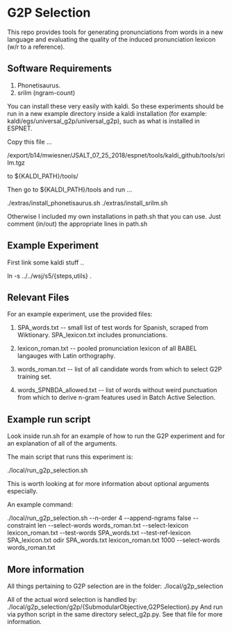 # G2P Selection

This repo provides tools for generating pronunciations from words in a new
language and evaluating the quality of the induced pronunciation lexicon (w/r
to a reference).  

## Software Requirements
1. Phonetisaurus.
2. srilm (ngram-count)

You can install these very easily with kaldi. So these experiments should be
run in a new example directory inside a kaldi installation
(for example: kaldi/egs/universal_g2p/universal_g2p), such as what is
installed in ESPNET.

Copy this file ...

/export/b14/mwiesner/JSALT_07_25_2018/espnet/tools/kaldi_github/tools/srilm.tgz

to ${KALDI_PATH}/tools/

Then go to ${KALDI_PATH}/tools and run ...

./extras/install_phonetisaurus.sh
./extras/install_srilm.sh

Otherwise I included my own installations in path.sh that you can use. Just
comment (in/out) the appropriate lines in path.sh

## Example Experiment
First link some kaldi stuff ..

ln -s ../../wsj/s5/{steps,utils} . 

Relevant Files
-------------------------------------------------------------------------------
For an example experiment, use the provided files:
  1. SPA_words.txt     -- small list of test words for Spanish, scraped from
  Wiktionary. SPA_lexicon.txt includes pronunciations.

  2. lexicon_roman.txt -- pooled pronunciation lexicon of all BABEL langauges
                          with Latin orthography.
  
  3. words_roman.txt   -- list of all candidate words from which to select G2P
                          training set.
  
  4. words_SPNBDA_allowed.txt -- list of words without weird punctuation from
                                 which to derive n-gram features used in 
                                 Batch Active Selection.

Example run script
-------------------------------------------------------------------------------

Look inside run.sh for an example of how to run the G2P experiment and
for an explanation of all of the arguments.

The main script that runs this experiment is:

  ./local/run_g2p_selection.sh

This is worth looking at for more information about optional arguments especially.

An example command:

./local/run_g2p_selection.sh --n-order 4 --append-ngrams false --constraint len --select-words words_roman.txt --select-lexicon lexicon_roman.txt --test-words SPA_words.txt --test-ref-lexicon SPA_lexicon.txt odir SPA_words.txt lexicon_roman.txt 1000 --select-words words_roman.txt

More information
-------------------------------------------------------------------------------

All things pertaining to G2P selection are in the folder:
  ./local/g2p_selection

All of the actual word selection is handled by:
  ./local/g2p_selection/g2p/{SubmodularObjective,G2PSelection}.py
  And run via python script in the same directory select_g2p.py.
  See that file for more information.
